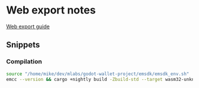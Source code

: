 # Web export notes

[Web export guide](https://godot-rust.github.io/book/toolchain/export-web.html)

## Snippets

### Compilation

```bash
source "/home/mike/dev/mlabs/godot-wallet-project/emsdk/emsdk_env.sh"    
emcc --version && cargo +nightly build -Zbuild-std --target wasm32-unknown-emscripten
```

